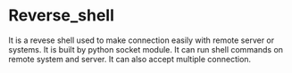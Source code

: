 # Reverse_shell
It is a revese shell used to make connection easily with remote server or systems.
It is built by python socket module.
It can run shell commands on remote system and server.
It can also accept multiple connection.
